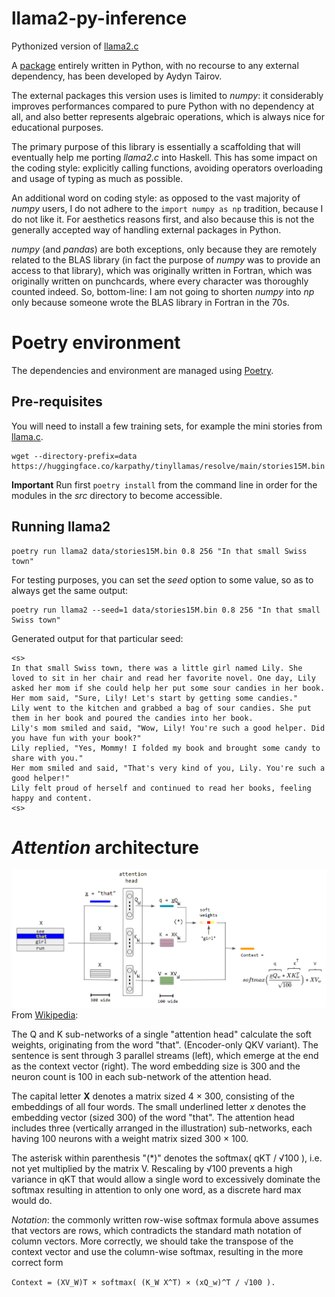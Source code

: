 # llama2-py-inference
Pythonized version of [llama2.c](https://github.com/karpathy/llama2.c)

A [package](https://github.com/tairov/llama2.py) entirely written in Python, with no recourse to any external
dependency, has been developed by Aydyn Tairov.

The external packages this version uses is limited to _numpy_: it considerably improves performances compared to pure
Python with no dependency at all, and also better represents algebraic operations, which is always nice for educational
purposes.

The primary purpose of this library is essentially a scaffolding that will eventually help me porting _llama2.c_ into
Haskell. This has some impact on the coding style: explicitly calling functions, avoiding operators overloading and
usage of typing as much as possible.

An additional word on coding style: as opposed to the vast majority of _numpy_ users, I do not adhere to the `import
numpy as np` tradition, because I do not  like it. For aesthetics reasons first, and also because this is not the
generally accepted way of handling external packages in Python.

_numpy_ (and _pandas_) are both exceptions, only because they are remotely related to the BLAS library (in fact the
purpose of _numpy_ was to provide an access to that library), which was originally written in Fortran, which was
originally written on punchcards, where every character was thoroughly counted indeed. So, bottom-line: I am not going
to  shorten _numpy_ into _np_ only because someone wrote the BLAS library in Fortran in the 70s.

# Poetry environment
The dependencies and environment are managed using [Poetry](https://python-poetry.org/).

## Pre-requisites
You will need to install a few training sets,
for example the mini stories from [llama.c](https://github.com/karpathy/llama2.c#models).

```shell
wget --directory-prefix=data https://huggingface.co/karpathy/tinyllamas/resolve/main/stories15M.bin
```

**Important** Run first `poetry install` from the command line in order
for the modules in the _src_ directory to become accessible.

## Running llama2

```shell
poetry run llama2 data/stories15M.bin 0.8 256 "In that small Swiss town"
```

For testing purposes, you can set the _seed_ option to some value, so as to always get the same output:

```shell
poetry run llama2 --seed=1 data/stories15M.bin 0.8 256 "In that small Swiss town"
```

Generated output for that particular seed:
```text
<s>
In that small Swiss town, there was a little girl named Lily. She loved to sit in her chair and read her favorite novel. One day, Lily asked her mom if she could help her put some sour candies in her book. 
Her mom said, "Sure, Lily! Let's start by getting some candies." 
Lily went to the kitchen and grabbed a bag of sour candies. She put them in her book and poured the candies into her book. 
Lily's mom smiled and said, "Wow, Lily! You're such a good helper. Did you have fun with your book?" 
Lily replied, "Yes, Mommy! I folded my book and brought some candy to share with you." 
Her mom smiled and said, "That's very kind of you, Lily. You're such a good helper!" 
Lily felt proud of herself and continued to read her books, feeling happy and content.
<s>
```

# _Attention_ architecture
![_Attention_ architecture](doc/Attention-qkv.png)
From [Wikipedia](https://en.wikipedia.org/wiki/Attention_(machine_learning)):

The Q and K sub-networks of a single "attention head" calculate the soft weights, originating from the word "that".
(Encoder-only QKV variant).
The sentence is sent through 3 parallel streams (left), which emerge at the end as the context vector (right).
The word embedding size is 300 and the neuron count is 100 in each sub-network of the attention head.

The capital letter **X** denotes a matrix sized 4 × 300, consisting of the embeddings of all four words.
The small underlined letter _x_ denotes the embedding vector (sized 300) of the word "that".
The attention head includes three (vertically arranged in the illustration) sub-networks, each having 100 neurons
with a weight matrix sized 300 × 100.

The asterisk within parenthesis "(*)" denotes the softmax( qKT / √100 ), i.e. not yet multiplied by the matrix V.
Rescaling by √100 prevents a high variance in qKT that would allow a single word to excessively dominate the softmax
resulting in attention to only one word, as a discrete hard max would do.

_Notation_: the commonly written row-wise softmax formula above assumes that vectors are rows, which contradicts the
standard math notation of column vectors. More correctly, we should take the transpose of the context vector and use
the column-wise softmax, resulting in the more correct form

`Context = (XV_W)T × softmax( (K_W X^T) × (xQ_w)^T / √100 ).
`
